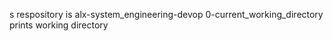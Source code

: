 s respository is alx-system_engineering-devop
0-current_working_directory  prints working directory
